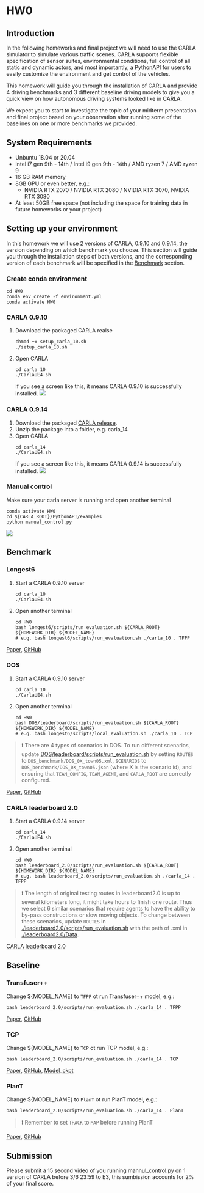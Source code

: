 # HW0
## Introduction
In the following homeworks and final project we will need to use the CARLA simulator to simulate various traffic scenes. CARLA supports flexible specification of sensor suites, environmental conditions, full control of all static and dynamic actors, and most importantly, a PythonAPI for users to easily customize the environment and get control of the vehicles. 

This homework will guide you through the installation of CARLA and provide 4 driving benchmarks and 3 different baseline driving models to give you a quick view on how autonomous driving systems looked like in CARLA.

We expect you to start to investigate the topic of your midterm presentation and final project based on your observation after running some of the baselines on one or more benchmarks we provided.

## System Requirements
- Unbuntu 18.04 or 20.04
- Intel i7 gen 9th - 14th / Intel i9 gen 9th - 14th / AMD ryzen 7 / AMD ryzen 9
- 16 GB RAM memory
- 8GB GPU or even better, e.g.:
  - NVIDIA RTX 2070 / NVIDIA RTX 2080 / NVIDIA RTX 3070, NVIDIA RTX 3080 
- At least 50GB free space (not including the space for training data in future homeworks or your project)

## Setting up your environment
In this homework we will use 2 versions of CARLA, 0.9.10 and 0.9.14, the version depending on which benchmark you choose. This section will guide you through the installation steps of both versions, and the corresponding version of each benchmark will be specified  in the [Benchmark](#benchmark) section.

### Create conda environment
```shell
cd HW0
conda env create -f environment.yml
conda activate HW0
```

### CARLA 0.9.10
  1. Download the packaged CARLA realse  
      ```shell
      chmod +x setup_carla_10.sh
      ./setup_carla_10.sh
      ```
  2. Open CARLA
      ```shell
      cd carla_10
      ./CarlaUE4.sh
      ``` 
      If you see a screen like this, it means CARLA 0.9.10 is successfully installed.
      ![](./assets/carla_10_example.png)


### CARLA 0.9.14
  1. Download the packaged [CARLA release](https://leaderboard-public-contents.s3.us-west-2.amazonaws.com/CARLA_Leaderboard_2.0.tar.xz).
  2. Unzip the package into a folder, e.g. carla_14
  3. Open CARLA
      ```shell
      cd carla_14
      ./CarlaUE4.sh
      ``` 
      If you see a screen like this, it means CARLA 0.9.14 is successfully installed.
      ![](./assets/carla_14_example.png)

### Manual control
  Make sure your carla server is running and open another terminal
  ```shell
  conda activate HW0
  cd ${CARLA_ROOT}/PythonAPI/examples
  python manual_control.py
  ``` 
  ![](./assets/example.gif)

## Benchmark
### Longest6
1. Start a CARLA 0.9.10 server
    ```shell
    cd carla_10
    ./CarlaUE4.sh
    ```
2. Open another terminal
    ```shell
    cd HW0
    bash longest6/scripts/run_evaluation.sh ${CARLA_ROOT} ${HOMEWORK_DIR} ${MODEL_NAME}
    # e.g. bash longest6/scripts/run_evaluation.sh ./carla_10 . TFPP
    ```


[Paper](https://www.cvlibs.net/publications/Chitta2022PAMI.pdf), [GitHub](https://github.com/autonomousvision/transfuser?tab=readme-ov-file)

### DOS
1. Start a CARLA 0.9.10 server
    ```shell
    cd carla_10
    ./CarlaUE4.sh
    ```
2. Open another terminal
    ```shell
    cd HW0
    bash DOS/leaderboard/scripts/run_evaluation.sh ${CARLA_ROOT} ${HOMEWORK_DIR} ${MODEL_NAME}
    # e.g. bash longest6/scripts/local_evaluation.sh ./carla_10 . TCP
    ```

> **:heavy_exclamation_mark:**
> There are 4 types of scenarios in DOS. To run different scenarios, update [DOS/leaderboard/scripts/run_evaluation.sh](./DOS/leaderboard/scripts/run_evaluation.sh) by setting `ROUTES` to `DOS_benchmark/DOS_0X_town05.xml`, `SCENARIOS` to `DOS_benchmark/DOS_0X_town05.json` (where X is the scenario id), and ensuring that `TEAM_CONFIG`, `TEAM_AGENT`, and `CARLA_ROOT` are correctly configured.

  [Paper](https://arxiv.org/pdf/2305.10507.pdf), [GitHub](https://github.com/opendilab/DOS)



### CARLA leaderboard 2.0
1. Start a CARLA 0.9.14 server
    ```shell
    cd carla_14
    ./CarlaUE4.sh
    ```
2. Open another terminal
    ```shell
    cd HW0
    bash leaderboard_2.0/scripts/run_evaluation.sh ${CARLA_ROOT} ${HOMEWORK_DIR} ${MODEL_NAME}
    # e.g. bash leaderboard_2.0/scripts/run_evaluation.sh ./carla_14 . TFPP
    ```
> **:heavy_exclamation_mark:**
> The length of original testing routes in leaderboard2.0 is up to several kilometers long, it might take hours to finish one route. Thus we select 6 similar scenarios that require agents to have the ability to by-pass constructions or slow moving objects. To change between these scenarios, update `ROUTES` in [./leaderboard2.0/scripts/run_evaluation.sh](./leaderboard2.0/scripts/run_evaluation.sh) with the path of .xml in [./leaderboard2.0/Data](./leaderboard2.0/Data).

[CARLA leaderboard 2.0](https://leaderboard.carla.org/get_started/)

## Baseline
### Transfuser++
  Change ${MODEL_NAME} to `TFPP` ot run Transfuser++ model, e.g.:
  ```shell
  bash leaderboard_2.0/scripts/run_evaluation.sh ./carla_14 . TFPP
  ```
  
  [Paper](https://arxiv.org/pdf/2306.07957.pdf), [GitHub](https://github.com/autonomousvision/carla_garage)

### TCP
  Change ${MODEL_NAME} to `TCP` ot run TCP model, e.g.:
  ```shell
  bash leaderboard_2.0/scripts/run_evaluation.sh ./carla_14 . TCP
  ```
  [Paper](https://arxiv.org/pdf/2206.08129.pdf), [GitHub](https://github.com/OpenDriveLab/TCP), [Model_ckpt](https://hkustconnect-my.sharepoint.com/personal/qzhangcb_connect_ust_hk/_layouts/15/onedrive.aspx?id=%2Fpersonal%2Fqzhangcb%5Fconnect%5Fust%5Fhk%2FDocuments%2FPublic%5FShared%5FOnline%2FPre%2Dtrain%20weights%2FTPC%5FTrained%5FModel%2Fbest%5Fmodel%2Eckpt&parent=%2Fpersonal%2Fqzhangcb%5Fconnect%5Fust%5Fhk%2FDocuments%2FPublic%5FShared%5FOnline%2FPre%2Dtrain%20weights%2FTPC%5FTrained%5FModel&ga=1)

### PlanT
  Change ${MODEL_NAME} to `PlanT` ot run PlanT model, e.g.:
  ```shell
  bash leaderboard_2.0/scripts/run_evaluation.sh ./carla_14 . PlanT
  ```
  > **:heavy_exclamation_mark:**
  > Remember to set `TRACK` to `MAP` before running PlanT
  
  [Paper](https://arxiv.org/pdf/2210.14222.pdf), [GitHub](https://github.com/autonomousvision/plant)

## Submission
Please submit a 15 second video of you running mannul_control.py on 1 version of CARLA before 3/6 23:59 to E3, this sumbission accounts for 2% of your final score. 
